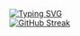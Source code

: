 [![Typing SVG](https://readme-typing-svg.demolab.com?font=poppins&weight=100&size=40&pause=1000&color=1F6FEB&background=FF1EBA00&vCenter=true&width=170&height=60&lines=%40itisyijy)](https://git.io/typing-svg)<br>
[![GitHub Streak](https://streak-stats.demolab.com?user=itisyijy&theme=github-dark-blue&border_radius=10&date_format=j%20M%5B%20Y%5D&mode=weekly)](https://git.io/streak-stats)
<!---
itisyijy/itisyijy is a ✨ special ✨ repository because its `README.md` (this file) appears on your GitHub profile.
You can click the Preview link to take a look at your changes.
--->
